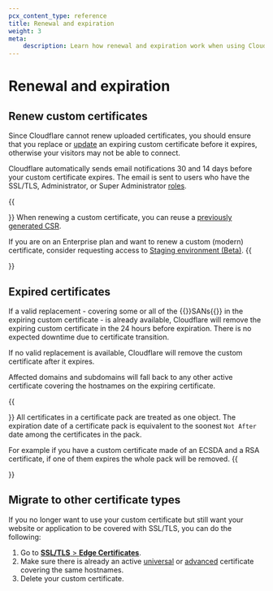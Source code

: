 ```yaml
---
pcx_content_type: reference
title: Renewal and expiration
weight: 3
meta:
    description: Learn how renewal and expiration work when using Cloudflare Custom SSL certificates.
---
```


# Renewal and expiration

## Renew custom certificates

Since Cloudflare cannot renew uploaded certificates, you should ensure that you replace or [update](/ssl/edge-certificates/custom-certificates/uploading/#update-an-existing-custom-certificate) an expiring custom certificate before it expires, otherwise your visitors may not be able to connect.

Cloudflare automatically sends email notifications 30 and 14 days before your custom certificate expires. The email is sent to users who have the SSL/TLS, Administrator, or Super Administrator [roles](/fundamentals/setup/manage-members/roles/).

{{<Aside type="note">}}
When renewing a custom certificate, you can reuse a [previously generated CSR](/ssl/edge-certificates/additional-options/certificate-signing-requests/).

If you are on an Enterprise plan and want to renew a custom (modern) certificate, consider requesting access to [Staging environment (Beta)](/ssl/edge-certificates/staging-environment/).
{{</Aside>}}

## Expired certificates

If a valid replacement - covering some or all of the {{<glossary-tooltip term_id="Subject Alternative Names (SANs)">}}SANs{{</glossary-tooltip>}} in the expiring custom certificate - is already available, Cloudflare will remove the expiring custom certificate in the 24 hours before expiration. There is no expected downtime due to certificate transition.

If no valid replacement is available, Cloudflare will remove the custom certificate after it expires.

Affected domains and subdomains will fall back to any other active certificate covering the hostnames on the expiring certificate.

{{<Aside type="warning">}}
All certificates in a certificate pack are treated as one object. 
The expiration date of a certificate pack is equivalent to the soonest `Not After` date among the certificates in the pack.

For example if you have a custom certificate made of an ECSDA and a RSA certificate, if one of them expires the whole pack will be removed.
{{</Aside>}}

## Migrate to other certificate types

If you no longer want to use your custom certificate but still want your website or application to be covered with SSL/TLS, you can do the following:

1. Go to [**SSL/TLS** > **Edge Certificates**](https://dash.cloudflare.com/?to=/:account/:zone/ssl-tls/edge-certificates).
2. Make sure there is already an active [universal](/ssl/edge-certificates/universal-ssl/) or [advanced](/ssl/edge-certificates/advanced-certificate-manager/) certificate covering the same hostnames.
3. Delete your custom certificate.
